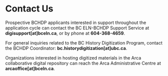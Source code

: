 # Contact Us

Prospective BCHDP applicants interested in support throughout the application cycle can contact the BC ELN-BCHDP Support Service at
**digisupport[at]bceln.ca**, or by phone at **604-368-4659**.

For general inquiries related to the BC History Digitization Program, contact the BCHDP Coordinator: **bc.historydigitization[at]ubc.ca**.

Organizations interested in hosting digitized materials in the Arca collaborative digital repository can reach the Arca Administrative Centre at
**arcaoffice[at]bceln.ca**.